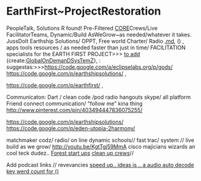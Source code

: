 # **EarthFirst~ProjectRestoration** #

PeopleTalk,
Solutions R found!
Pre-Filtered [CORE](CORE.md)Crews/Live FacilitatorTeams, Dynamic/Build
AsWeGrow~as needed/whatever it takes. JussDoIt
Earthship Solutions/ OPPT, Free world Charter/ Radio [.md](.md), () , apps tools resources / as needed faster than just in time/ FACILITATION specialists for the EARTH FIRST PROJECT>>> [to add](more.md)
{create:[GlobalOnDemanDSysTemZ](GlobalOnDemanDSysTemZ.md)}, : suggestas:>>>https://code.google.com/a/eclipselabs.org/p/gods/
https://code.google.com/p/earthshipsolutions/ ,

https://code.google.com/p/earthfirst/ ,


Communicaton: Dart / clean code /pod radio hangouts skype/ all platform Friend connect communication/ "follow me" kina thing
http://www.pinterest.com/pin/403494447836075255/

https://code.google.com/p/earthshipsolutions/
https://code.google.com/p/eden-utopia-2harmony/

matchmaker codz/ radio/ on line dynamic schools// fast trac/ system // live build as we grow/
http://youtu.be/KgtTgj59MmA cisco majicians wizards an cool teck dudez..
[Forest start ups](Edible.md) [clean up crews](earth.md)//

Add podcast links // revevancies [speed up.. ideas is .. a audio auto decode key werd count for ()](to.md)
